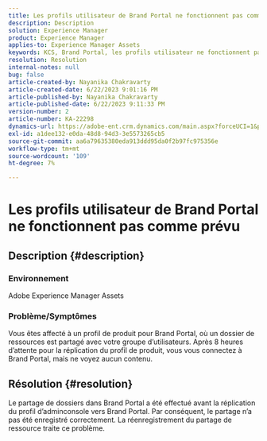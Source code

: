 ```yaml
---
title: Les profils utilisateur de Brand Portal ne fonctionnent pas comme prévu
description: Description
solution: Experience Manager
product: Experience Manager
applies-to: Experience Manager Assets
keywords: KCS, Brand Portal, les profils utilisateur ne fonctionnent pas
resolution: Resolution
internal-notes: null
bug: false
article-created-by: Nayanika Chakravarty
article-created-date: 6/22/2023 9:01:16 PM
article-published-by: Nayanika Chakravarty
article-published-date: 6/22/2023 9:11:33 PM
version-number: 2
article-number: KA-22298
dynamics-url: https://adobe-ent.crm.dynamics.com/main.aspx?forceUCI=1&pagetype=entityrecord&etn=knowledgearticle&id=74ac2ce9-3f11-ee11-8f6d-6045bd006d92
exl-id: a1dee132-e0da-48d8-94d3-3e5573265cb5
source-git-commit: aa6a79635380eda913ddd95da0f2b97fc975356e
workflow-type: tm+mt
source-wordcount: '109'
ht-degree: 7%

---
```


# Les profils utilisateur de Brand Portal ne fonctionnent pas comme prévu

## Description {#description}


### Environnement

Adobe Experience Manager Assets

### Problème/Symptômes

Vous êtes affecté à un profil de produit pour Brand Portal, où un dossier de ressources est partagé avec votre groupe d’utilisateurs. Après 8 heures d’attente pour la réplication du profil de produit, vous vous connectez à Brand Portal, mais ne voyez aucun contenu.


## Résolution {#resolution}


Le partage de dossiers dans Brand Portal a été effectué avant la réplication du profil d’adminconsole vers Brand Portal. Par conséquent, le partage n’a pas été enregistré correctement. La réenregistrement du partage de ressource traite ce problème.
